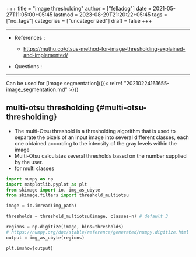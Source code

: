 +++
title = "image thresholding"
author = ["felladog"]
date = 2021-05-27T11:05:00+05:45
lastmod = 2023-08-29T21:20:22+05:45
tags = ["no_tags"]
categories = ["uncategorized"]
draft = false
+++

---

-   References :
    -   <https://muthu.co/otsus-method-for-image-thresholding-explained-and-implemented/>

-   Questions :

---

Can be used for [image segmentation]({{< relref "20210224161655-image_segmentation.md" >}})


## multi-otsu thresholding {#multi-otsu-thresholding}

-   The multi-Otsu threshold is a thresholding algorithm that is used to separate the pixels of an input image into several different classes, each one obtained according to the intensity of the gray levels within the image
-   Multi-Otsu calculates several thresholds based on the number supplied by the user.
-   for multi classes

<!--listend-->

```python
import numpy as np
import matplotlib.pyplot as plt
from skimage import io, img_as_ubyte
from skimage.filters import threshold_multiotsu

image = io.imread(img_path)

thresholds = threshold_multiotsu(image, classes=n) # default 3

regions = np.digitize(image, bins=thresholds)
# https://numpy.org/doc/stable/reference/generated/numpy.digitize.html
output = img_as_ubyte(regions)

plt.imshow(output)
```

